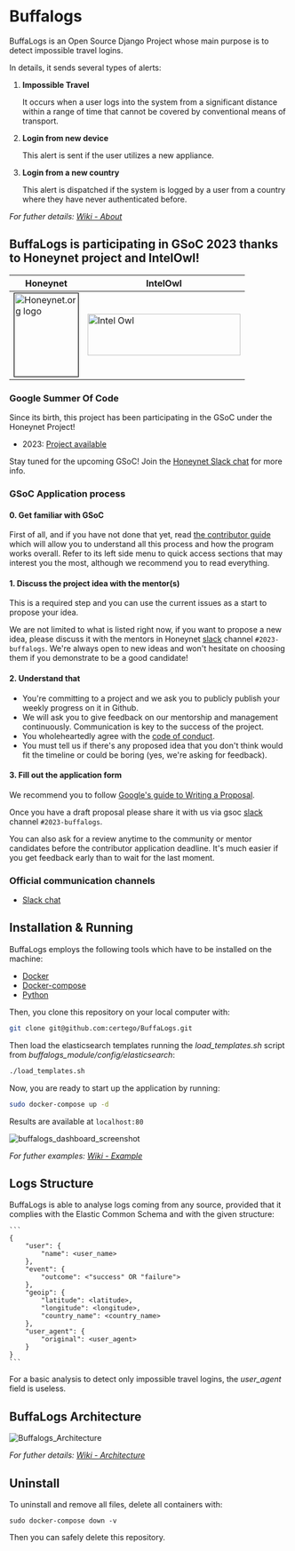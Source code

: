 # Buffalogs
BuffaLogs is an Open Source Django Project whose main purpose is to detect impossible travel logins.

In details, it sends several types of alerts:
1.  **Impossible Travel**

    It occurs when a user logs into the system from a significant distance within a range of time that cannot be covered by conventional means of transport.

2.  **Login from new device**

    This alert is sent if the user utilizes a new appliance.

3.  **Login from a new country**

    This alert is dispatched if the system is logged by a user from a country where they have never authenticated before.

*For futher details: [Wiki - About](https://github.com/certego/BuffaLogs/wiki/1.-About)*

## BuffaLogs is participating in GSoC 2023 thanks to Honeynet project and IntelOwl!

| Honeynet | IntelOwl|
|------|-----|
|<a href="https://www.honeynet.org"> <img style="border: 0.2px solid black" width=115 height=150 src="https://user-images.githubusercontent.com/188858/221210754-7cdd600a-0a86-4718-863a-41091cf8b600.png" alt="Honeynet.org logo"> </a> | <a href="https://github.com/intelowlproject/IntelOwl/blob/master/README.md"><img src="https://user-images.githubusercontent.com/188858/221217292-25c1b3e4-cadb-491c-ac6a-d6d204d52e50.png" width=275 height=75 alt="Intel Owl"/> </a> |

### Google Summer Of Code

Since its birth, this project has been participating in the GSoC under the Honeynet Project!

* 2023: [Project available](https://github.com/intelowlproject/gsoc/tree/main/2023#4-login-monitoring-and-alerting-project)

Stay tuned for the upcoming GSoC! Join the [Honeynet Slack chat](https://gsoc-slack.honeynet.org/) for more info.

### GSoC Application process

#### 0. Get familiar with GSoC

First of all, and if you have not done that yet, read [the contributor guide](https://google.github.io/gsocguides/student/) which will allow you to understand all this process and how the program works overall. Refer to its left side menu to quick access sections that may interest you the most, although we recommend you to read everything.  
  
#### 1. Discuss the project idea with the mentor(s)

This is a required step and you can use the current issues as a start to propose your idea.

We are not limited to what is listed right now, if you want to propose a new idea, please discuss it with the mentors in Honeynet [slack](https://gsoc-slack.honeynet.org/) channel `#2023-buffalogs`. We're always open to new ideas and won't hesitate on choosing them if you demonstrate to be a good candidate!  
  
#### 2. Understand that

- You're committing to a project and we ask you to publicly publish your weekly progress on it in Github.
- We will ask you to give feedback on our mentorship and management continuously. Communication is key to the success of the project.
- You wholeheartedly agree with the [code of conduct](https://github.com/intelowlproject/IntelOwl/blob/master/CODE_OF_CONDUCT.md).
- You must tell us if there's any proposed idea that you don't think would fit the timeline or could be boring (yes, we're asking for feedback).
  
#### 3. Fill out the application form

We recommend you to follow [Google's guide to Writing a Proposal](https://google.github.io/gsocguides/student/writing-a-proposal).

Once you have a draft proposal please share it with us via gsoc [slack](https://gsoc-slack.honeynet.org/) channel `#2023-buffalogs`.

You can also ask for a review anytime to the community or mentor candidates before the contributor application deadline. It's much easier if you get feedback early than to wait for the last moment.

### Official communication channels
* [Slack chat](https://gsoc-slack.honeynet.org/)

##  Installation & Running
BuffaLogs employs the following tools which have to be installed on the machine:
- [Docker](https://docs.docker.com/install/linux/docker-ce/ubuntu/)
- [Docker-compose](https://docs.docker.com/compose/install/)
- [Python](https://www.python.org/downloads/)

Then, you clone this repository on your local computer with:

```bash
git clone git@github.com:certego/BuffaLogs.git
```
Then load the elasticsearch templates running the *load_templates.sh* script from *buffalogs_module/config/elasticsearch*:
```bash
./load_templates.sh
```
Now, you are ready to start up the application by running:
```bash
sudo docker-compose up -d
```
Results are available at `localhost:80`

![buffalogs_dashboard_screenshot](https://user-images.githubusercontent.com/33703137/220879987-b6453e9d-0129-45c1-bc26-0542005e8730.png)

*For futher examples: [Wiki - Example](https://github.com/certego/BuffaLogs/wiki/2.-Example)*

##   Logs Structure

BuffaLogs is able to analyse logs coming from any source, provided that it complies with the Elastic Common Schema and with the given structure: 

    ```
    {
        "user": {
            "name": <user_name>
        },
        "event": {
            "outcome": <"success" OR "failure">
        },
        "geoip": {
            "latitude": <latitude>,
            "longitude": <longitude>,
            "country_name": <country_name>
        },
        "user_agent": {
            "original": <user_agent>
        }
    }
    ```
For a basic analysis to detect only impossible travel logins, the *user_agent* field is useless.

##  BuffaLogs Architecture
![Buffalogs_Architecture](https://user-images.githubusercontent.com/33703137/220896332-4fe08f32-1879-4150-bd5d-9df9dc21a7a7.jpg)

*For futher details: [Wiki - Architecture](https://github.com/certego/BuffaLogs/wiki/3.-Architecture)*

##  Uninstall

To uninstall and remove all files, delete all containers with:
```
sudo docker-compose down -v
```
Then you can safely delete this repository.

